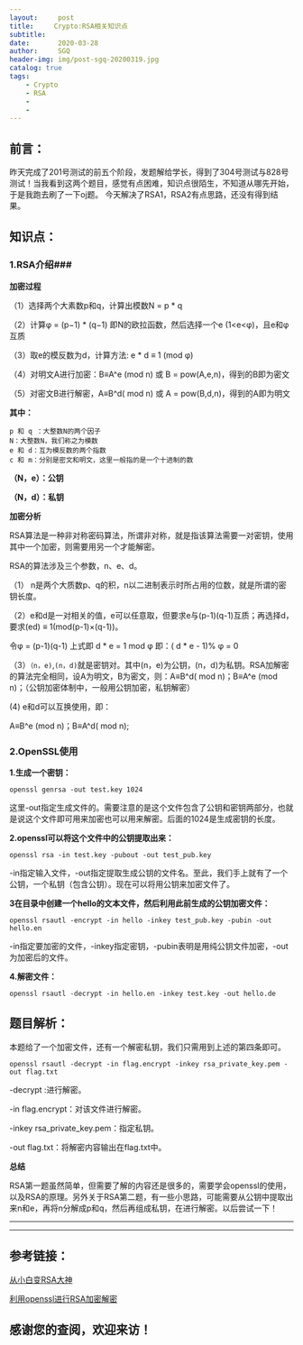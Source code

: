 ```yaml
---
layout:     post
title:     Crypto:RSA相关知识点
subtitle:   
date:       2020-03-28
author:     SGQ
header-img: img/post-sgq-20200319.jpg
catalog: true
tags:
    - Crypto
    - RSA
    - 
    - 
---
```



## 前言：
    
昨天完成了201号测试的前五个阶段，发题解给学长，得到了304号测试与828号测试！当我看到这两个题目，感觉有点困难，知识点很陌生，不知道从哪先开始，于是我跑去刷了一下oj题。
今天解决了RSA1，RSA2有点思路，还没有得到结果。

## 知识点：

### 1.RSA介绍###

**加密过程**

（1）选择两个大素数p和q，计算出模数N = p * q

（2）计算φ = (p−1) * (q−1) 即N的欧拉函数，然后选择一个e (1<e<φ)，且e和φ互质

（3）取e的模反数为d，计算方法: e * d ≡ 1 (mod φ)

（4）对明文A进行加密：B≡A^e (mod n) 或 B = pow(A,e,n)，得到的B即为密文

（5）对密文B进行解密，A≡B^d( mod n) 或 A = pow(B,d,n)，得到的A即为明文

**其中：**

    p 和 q ：大整数N的两个因子
    N：大整数N，我们称之为模数
    e 和 d：互为模反数的两个指数
    c 和 m：分别是密文和明文，这里一般指的是一个十进制的数

**（N，e）：公钥**

**（N，d）：私钥**

**加密分析**

RSA算法是一种非对称密码算法，所谓非对称，就是指该算法需要一对密钥，使用其中一个加密，则需要用另一个才能解密。

RSA的算法涉及三个参数，n、e、d。

（1） n是两个大质数p、q的积，n以二进制表示时所占用的位数，就是所谓的密钥长度。

（2）e和d是一对相关的值，e可以任意取，但要求e与(p-1)(q-1)互质；再选择d，要求(ed) ≡ 1(mod(p-1)×(q-1))。

令φ = (p-1)(q-1) 上式即 d * e = 1 mod φ 即：( d * e - 1)% φ = 0

（3）`（n，e)`,`(n，d)`就是密钥对。其中(n，e)为公钥，(n，d)为私钥。RSA加解密的算法完全相同，设A为明文，B为密文，则：A≡B^d( mod n)；B≡A^e (mod n)；（公钥加密体制中，一般用公钥加密，私钥解密）

(4) e和d可以互换使用，即：

A≡B^e (mod n)；B≡A^d( mod n);

### 2.OpenSSL使用

**1.生成一个密钥：**

`openssl genrsa -out test.key 1024`

这里-out指定生成文件的。需要注意的是这个文件包含了公钥和密钥两部分，也就是说这个文件即可用来加密也可以用来解密。后面的1024是生成密钥的长度。

**2.openssl可以将这个文件中的公钥提取出来：**

`openssl rsa -in test.key -pubout -out test_pub.key`

-in指定输入文件，-out指定提取生成公钥的文件名。至此，我们手上就有了一个公钥，一个私钥（包含公钥）。现在可以将用公钥来加密文件了。

**3在目录中创建一个hello的文本文件，然后利用此前生成的公钥加密文件：**

`openssl rsautl -encrypt -in hello -inkey test_pub.key -pubin -out hello.en `

-in指定要加密的文件，-inkey指定密钥，-pubin表明是用纯公钥文件加密，-out为加密后的文件。

**4.解密文件：**

`openssl rsautl -decrypt -in hello.en -inkey test.key -out hello.de`


## 题目解析：

本题给了一个加密文件，还有一个解密私钥，我们只需用到上述的第四条即可。

`openssl rsautl -decrypt -in flag.encrypt -inkey rsa_private_key.pem -out flag.txt`

-decrypt :进行解密。

-in flag.encrypt：对该文件进行解密。

-inkey rsa_private_key.pem：指定私钥。

-out flag.txt：将解密内容输出在flag.txt中。

**总结**

RSA第一题虽然简单，但需要了解的内容还是很多的，需要学会openssl的使用，以及RSA的原理。另外关于RSA第二题，有一些小思路，可能需要从公钥中提取出来n和e，再将n分解成p和q，然后再组成私钥，在进行解密。以后尝试一下！







****
*****
## 参考链接：

[从小白变RSA大神](https://cloud.tencent.com/developer/article/1070314)


[利用openssl进行RSA加密解密](https://www.cnblogs.com/jukan/p/5526740.html)

## 感谢您的查阅，欢迎来访！